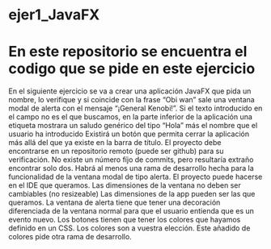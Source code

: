# ejer1_JavaFX

# En este repositorio se encuentra el codigo que se pide en este ejercicio
En el siguiente ejercicio se va a crear una aplicación JavaFX que pida un nombre, lo verifique y si
coincide con la frase “Obi wan” sale una ventana modal de alerta con el mensaje “¡General
Kenobi!”.
Si el texto introducido en el campo no es el que buscamos, en la parte inferior de la aplicación una
etiqueta mostrara un saludo genérico del tipo “Hola” más el nombre que el usuario ha introducido
Existirá un botón que permita cerrar la aplicación más allá del que ya existe en la barra de título.
El proyecto debe encontrarse en un repositorio remoto (puede ser github) para su verificación.
No existe un número fíjo de commits, pero resultaría extraño encontrar solo dos.
Habrá al menos una rama de desarrollo hecha para la funcionalidad de la ventana modal de tipo
alerta.
El proyecto puede hacerse en el IDE que queramos.
Las dimensiones de la ventana no deben ser cambiables (no resizeable)
Las dimensiones de la app pueden ser las que queramos.
La ventana de alerta tiene que tener una decoración diferenciada de la ventana normal para que el
usuario entienda que es un evento nuevo.
Los botones tienen que tener los colores que hayamos definido en un CSS. Los colores son a
vuestra elección. Este añadido de colores pide otra rama de desarrollo.
